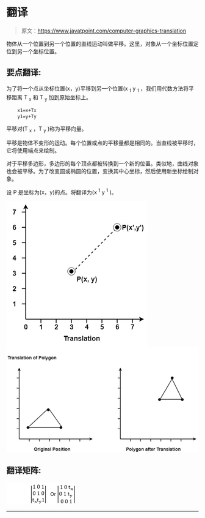 # 翻译

> 原文：<https://www.javatpoint.com/computer-graphics-translation>

物体从一个位置到另一个位置的直线运动叫做平移。这里，对象从一个坐标位置定位到另一个坐标位置。

## 要点翻译:

为了将一个点从坐标位置(x，y)平移到另一个位置(x <sub>1</sub> y <sub>1</sub> ，我们用代数方法将平移距离 T <sub>x</sub> 和 T <sub>y</sub> 加到原始坐标上。

```
    x1=x+Tx
    y1=y+Ty

```

平移对(T <sub>x</sub> ，T <sub>y</sub> )称为平移向量。

平移是物体不变形的运动。每个位置或点的平移量都是相同的。当直线被平移时，它将使用端点来绘制。

对于平移多边形，多边形的每个顶点都被转换到一个新的位置。类似地，曲线对象也会被平移。为了改变圆或椭圆的位置，变换其中心坐标，然后使用新坐标绘制对象。

设 P 是坐标为(x，y)的点。将翻译为(x <sup>1</sup> y <sup>1</sup> )。

![Translation](img/aefa3b8da9ef144333c7f78635f69c07.png)
![Translation](img/a70046480f9fe5c7e4fa8f4932d8847f.png)

## 翻译矩阵:

![Translation](img/0dfeade5ab957ab24006b6f24cdcf8a3.png)

* * *